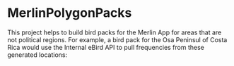 # MerlinPolygonPacks
This project helps to build bird packs for the Merlin App for areas that are not political regions. For example, a bird pack for the Osa Peninsul of Costa Rica would use the Internal eBird API to pull frequencies from these generated locations:


